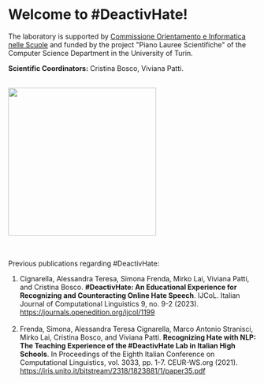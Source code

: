 # Welcome to #DeactivHate!

<p> The laboratory is supported by <a href="http://di.unito.it/orientamentoscuole">Commissione Orientamento e Informatica nelle Scuole<a> and funded by the project "Piano Lauree Scientifiche" of the Computer Science Department in the University of Turin. </p>

<p> <b>Scientific Coordinators:</b> Cristina Bosco, Viviana Patti. </p>

<br>


<img src="https://github.com/DeactivHate/DeactivHate/assets/166495193/609b760a-ffaa-4b36-bd97-d679f2428a39" width="300" />

<br>
<br>
<br>

<p> Previous publications regarding #DeactivHate:
<ol>
<li> Cignarella, Alessandra Teresa, Simona Frenda, Mirko Lai, Viviana Patti, and Cristina Bosco.
<b>#DeactivHate: An Educational Experience for Recognizing and Counteracting Online Hate Speech</b>.
IJCoL. Italian Journal of Computational Linguistics 9, no. 9-2 (2023).<br>
<a href="https://iris.unito.it/bitstream/2318/1823881/1/paper35.pdf">https://journals.openedition.org/ijcol/1199</a>

<br>
<br>

<li> Frenda, Simona, Alessandra Teresa Cignarella, Marco Antonio Stranisci, Mirko Lai, Cristina Bosco, and Viviana Patti.
<b>Recognizing Hate with NLP: The Teaching Experience of the #DeactivHate Lab in Italian High Schools</b>. 
In Proceedings of the Eighth Italian Conference on Computational Linguistics, vol. 3033, pp. 1-7. CEUR-WS.org (2021).<br>
<a href="https://iris.unito.it/bitstream/2318/1823881/1/paper35.pdf">https://iris.unito.it/bitstream/2318/1823881/1/paper35.pdf</a>
 
</p>

<p> 




</p>
</ol>
